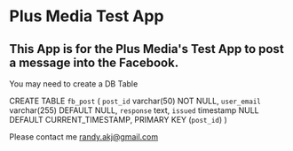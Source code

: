 <h1>Plus Media Test App</h1>

## This App is for the Plus Media's Test App to post a message into the Facebook.

You may need to create a DB Table

CREATE TABLE `fb_post` (
  `post_id` varchar(50) NOT NULL,
  `user_email` varchar(255) DEFAULT NULL,
  `response` text,
  `issued` timestamp NULL DEFAULT CURRENT_TIMESTAMP,
  PRIMARY KEY (`post_id`)
)

Please contact me randy.akj@gmail.com
